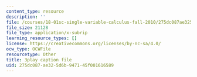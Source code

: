 ```yaml
---
content_type: resource
description: ''
file: /courses/18-01sc-single-variable-calculus-fall-2010/275dc087ae325d6b947145f001616589_uc4xJsi99bk.vtt
file_size: 21128
file_type: application/x-subrip
learning_resource_types: []
license: https://creativecommons.org/licenses/by-nc-sa/4.0/
ocw_type: OCWFile
resourcetype: Other
title: 3play caption file
uid: 275dc087-ae32-5d6b-9471-45f001616589
---
```

